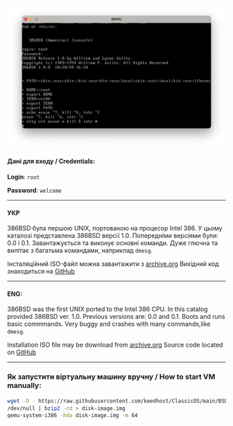 ![](https://github.com/keedhost/ClassicOS/blob/main/BSD/386BSD/Screenshots/386BSD_01.png?raw=true)

#### Дані для входу / Credentials:
**Login**: `root`

**Password**: `welcome`

---

#### УКР
386BSD була першою UNIX, портованою на процесор Intel 386. У цьому каталозі представлена 386BSD версії 1.0. Попередніми версіями були: 0.0 і 0.1. 
Завантажується та виконує основні команди. Дуже глючна та вилітає з багатьма командами, наприклад `dmesg`.

Інсталяційний ISO-файл можна завантажити з [archive.org](https://archive.org/details/386BSD1.0)
Вихідний код знаходиться на [GitHub](https://github.com/386BSD/386bsd/tree/1.0)

---

#### ENG:
386BSD was the first UNIX ported to the Intel 386 CPU. In this catalog provided 386BSD ver. 1.0. Previous versions are: 0.0 and 0.1. 
Boots and runs basic commmands. Very buggy and crashes with many commands,like `dmesg`.

Installation ISO file may be download from [archive.org](https://archive.org/details/386BSD1.0)
Source code located on [GitHub](https://github.com/386BSD/386bsd/tree/1.0)

---

### Як запустити віртуальну машину вручну / How to start VM manually:

```bash
wget -O - https://raw.githubusercontent.com/keedhost/ClassicOS/main/BSD/386BSD/disk-image.img.bz2 > \
/dev/null | bzip2 -cd > disk-image.img
qemu-system-i386 -hda disk-image.img -m 64
```
